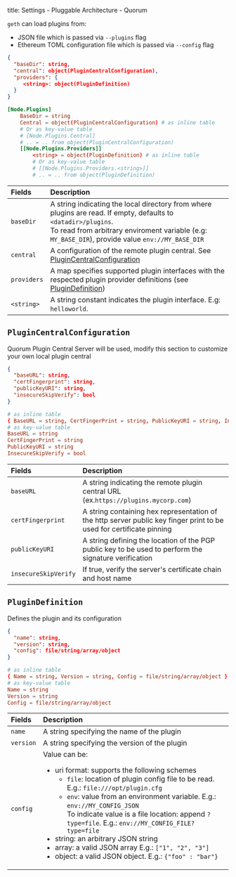 title: Settings - Pluggable Architecture - Quorum

`geth` can load plugins from:

- JSON file which is passed via `--plugins` flag
- Ethereum TOML configuration file which is passed via `--config` flag

```json tab="JSON"
{
  "baseDir": string,
  "central": object(PluginCentralConfiguration),
  "providers": {
     <string>: object(PluginDefinition)
  }
}
```

```toml tab="TOML"
[Node.Plugins]
    BaseDir = string
    Central = object(PluginCentralConfiguration) # as inline table
    # Or as key-value table
    # [Node.Plugins.Central]
    # .. = .. from object(PluginCentralConfiguration)
    [[Node.Plugins.Providers]]
        <string> = object(PluginDefinition) # as inline table
        # Or as key-value table
        # [[Node.Plugins.Providers.<string>]]
        # .. = .. from object(PluginDefinition)
```

| Fields      | Description                                                                                                                                                                                                        |
|:------------|:-------------------------------------------------------------------------------------------------------------------------------------------------------------------------------------------------------------------|
| `baseDir`   | A string indicating the local directory from where plugins are read. If empty, defaults to `<datadir>/plugins`. <br/> To read from arbitrary enviroment variable (e.g: `MY_BASE_DIR`), provide value `env://MY_BASE_DIR` |
| `central`   | A configuration of the remote plugin central. See [PluginCentralConfiguration](#plugincentralconfiguration)                                                                                                        |
| `providers` | A map specifies supported plugin interfaces with the respected plugin provider definitions (see [PluginDefinition](#plugindefinition))                                                                             |
| `<string>`  | A string constant indicates the plugin interface. E.g: `helloworld`.                                                                                                                                               |

## `PluginCentralConfiguration`

Quorum Plugin Central Server will be used, modify this section to customize your own local plugin central

```json tab="JSON"
{
  "baseURL": string,
  "certFingerprint": string,
  "publicKeyURI": string,
  "insecureSkipVerify": bool
}
```

```toml tab="TOML"
# as inline table
{ BaseURL = string, CertFingerPrint = string, PublicKeyURI = string, InsecureSkipVerify = bool }
# as key-value table
BaseURL = string
CertFingerPrint = string
PublicKeyURI = string
InsecureSkipVerify = bool
```

| Fields               | Description                                                                                                          |
|:---------------------|:---------------------------------------------------------------------------------------------------------------------|
| `baseURL`            | A string indicating the remote plugin central URL (ex.`https://plugins.mycorp.com`)                                  |
| `certFingerprint`    | A string containing hex representation of the http server public key finger print to be used for certificate pinning |
| `publicKeyURI`       | A string defining the location of the PGP public key to be used to perform the signature verification          |
| `insecureSkipVerify` | If true, verify the server's certificate chain and host name                                                         |

## `PluginDefinition`

Defines the plugin and its configuration

```json tab="JSON"
{
  "name": string,
  "version": string,
  "config": file/string/array/object
}
```

```toml tab="TOML"
# as inline table
{ Name = string, Version = string, Config = file/string/array/object }
# as key-value table
Name = string
Version = string
Config = file/string/array/object
```

| Fields    | Description                                                                                                                                                                                                                                                                     |
|:----------|:--------------------------------------------------------------------------------------------------------------------------------------------------------------------------------------------------------------------------------------------------------------------------------|
| `name`    | A string specifying the name of the plugin                                                                                                                                                                                                                                       |
| `version` | A string specifying the version of the plugin                                                                                                                                                                                                                                    |
| `config`  | Value can be: <ul><li>uri format: supports the following schemes<ul><li>`file`: location of plugin config file to be read. E.g.: `file:///opt/plugin.cfg`</li><li>`env`: value from an environment variable. E.g.: `env://MY_CONFIG_JSON`<br/>To indicate value is a file location: append `?type=file`. E.g.: `env://MY_CONFIG_FILE?type=file`</li></ul><li>string: an arbitrary JSON string</li><li>array: a valid JSON array E.g.: `["1", "2", "3"]`</li><li>object: a valid JSON object. E.g.: `{"foo" : "bar"}`</li></ul> |
